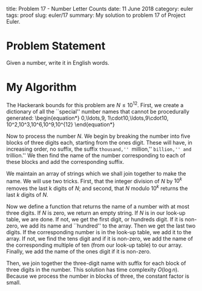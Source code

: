title: Problem 17 - Number Letter Counts
date: 11 June 2018
category: euler
tags: proof
slug: euler/17
summary: My solution to problem 17 of Project Euler.

# Problem Statement

Given a number, write it in English words.

# My Algorithm

The Hackerank bounds for this problem are $N \le 10^{12}$.
First, we create a dictionary of all the ``special'' number names that cannot be procedurally generated:
\begin{equation*}
	0,\ldots,9, 1\cdot10,\ldots,9\cdot10, 10^2,10^3,10^6,10^9,10^{12}
\end{equation*}

Now to process the number $N$.
We begin by breaking the number into five blocks of three digits each, starting from the ones digit.
These will have, in increasing order, no suffix, the suffix ``thousand,'' ``million,'' ``billion,'' and ``trillion.''
We then find the name of the number corresponding to each of these blocks and add the corresponding suffix.

We maintain an array of strings which we shall join together to make the name.
We will use two tricks.
First, that the integer division of $N$ by $10^k$ removes the last k digits of $N$; and second, that $N$ modulo $10^k$ returns the last $k$ digits of $N$.

Now we define a function that returns the name of a number with at most three digits.
If $N$ is zero, we return an empty string.
If $N$ is in our look-up table, we are done.
If not, we get the first digit, or hundreds digit.
If it is non-zero, we add its name and ``hundred'' to the array.
Then we get the last two digits.
If the corresponding number is in the look-up table, we add it to the array.
If not, we find the tens digit and if it is non-zero, we add the name of the corresponding multiple of ten (from our look-up table) to our array.
Finally, we add the name of the ones digit if it is non-zero.

Then, we join together the three-digit name with suffix for each block of three digits in the number.
This solution has time complexity $O(\log n)$.
Because we process the number in blocks of three, the constant factor is small.